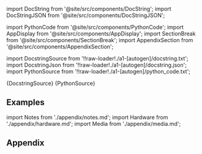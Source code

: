
[//]: # (Custom component imports)

import DocString from '@site/src/components/DocString';
import DocStringJSON from '@site/src/components/DocStringJSON';

import PythonCode from '@site/src/components/PythonCode';
import AppDisplay from '@site/src/components/AppDisplay';
import SectionBreak from '@site/src/components/SectionBreak';
import AppendixSection from '@site/src/components/AppendixSection';

[//]: # (Docstring)

import DocstringSource from '!!raw-loader!./a1-[autogen]/docstring.txt';
import DocstringJson from '!!raw-loader!./a1-[autogen]/docstring.json';
import PythonSource from '!!raw-loader!./a1-[autogen]/python_code.txt';

<DocString>{DocstringSource}</DocString>
<DocStringJSON data={DocstringJson} />
<PythonCode GLink='AI_ML/IMAGE_CAPTIONING/NLP_CONNECT_VIT_GPT2/NLP_CONNECT_VIT_GPT2.py'>{PythonSource}</PythonCode>

<SectionBreak />

    

[//]: # (Examples)

## Examples

<AppDisplay 
  GLink='AI_ML/IMAGE_CAPTIONING/NLP_CONNECT_VIT_GPT2'
  nodeLabel='NLP_CONNECT_VIT_GPT2'>
</AppDisplay>

<SectionBreak />

    

[//]: # (Appendix)

import Notes from './appendix/notes.md';
import Hardware from './appendix/hardware.md';
import Media from './appendix/media.md';

## Appendix

<AppendixSection index={0} folderPath='nodes/AI_ML/IMAGE_CAPTIONING/NLP_CONNECT_VIT_GPT2/appendix/'><Notes /></AppendixSection>
<AppendixSection index={1} folderPath='nodes/AI_ML/IMAGE_CAPTIONING/NLP_CONNECT_VIT_GPT2/appendix/'><Hardware /></AppendixSection>
<AppendixSection index={2} folderPath='nodes/AI_ML/IMAGE_CAPTIONING/NLP_CONNECT_VIT_GPT2/appendix/'><Media /></AppendixSection>


